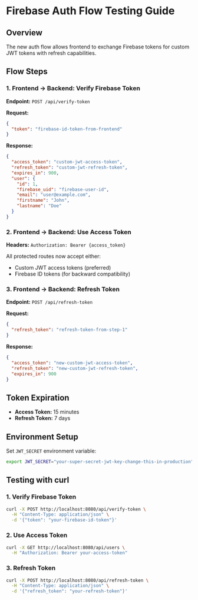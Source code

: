 # Firebase Auth Flow Testing Guide

## Overview
The new auth flow allows frontend to exchange Firebase tokens for custom JWT tokens with refresh capabilities.

## Flow Steps

### 1. Frontend → Backend: Verify Firebase Token
**Endpoint:** `POST /api/verify-token`

**Request:**
```json
{
  "token": "firebase-id-token-from-frontend"
}
```

**Response:**
```json
{
  "access_token": "custom-jwt-access-token",
  "refresh_token": "custom-jwt-refresh-token", 
  "expires_in": 900,
  "user": {
    "id": 1,
    "firebase_uid": "firebase-user-id",
    "email": "user@example.com",
    "firstname": "John",
    "lastname": "Doe"
  }
}
```

### 2. Frontend → Backend: Use Access Token
**Headers:** `Authorization: Bearer {access_token}`

All protected routes now accept either:
- Custom JWT access tokens (preferred)
- Firebase ID tokens (for backward compatibility)

### 3. Frontend → Backend: Refresh Token
**Endpoint:** `POST /api/refresh-token`

**Request:**
```json
{
  "refresh_token": "refresh-token-from-step-1"
}
```

**Response:**
```json
{
  "access_token": "new-custom-jwt-access-token",
  "refresh_token": "new-custom-jwt-refresh-token",
  "expires_in": 900
}
```

## Token Expiration
- **Access Token:** 15 minutes
- **Refresh Token:** 7 days

## Environment Setup
Set `JWT_SECRET` environment variable:
```bash
export JWT_SECRET="your-super-secret-jwt-key-change-this-in-production"
```

## Testing with curl

### 1. Verify Firebase Token
```bash
curl -X POST http://localhost:8080/api/verify-token \
  -H "Content-Type: application/json" \
  -d '{"token": "your-firebase-id-token"}'
```

### 2. Use Access Token
```bash
curl -X GET http://localhost:8080/api/users \
  -H "Authorization: Bearer your-access-token"
```

### 3. Refresh Token
```bash
curl -X POST http://localhost:8080/api/refresh-token \
  -H "Content-Type: application/json" \
  -d '{"refresh_token": "your-refresh-token"}'
```
